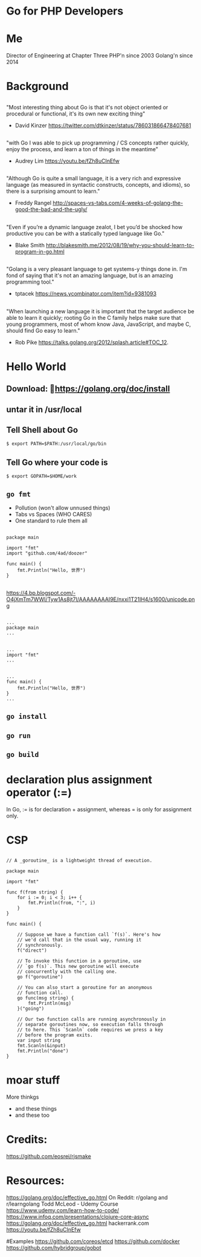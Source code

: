 # Go for PHP Developers


# Me

Director of Engineering at Chapter Three
PHP'n since 2003
Golang'n since 2014


# Background
##
"Most interesting thing about Go is that it's not object oriented or procedural or functional, it's its own new exciting thing"
- David Kinzer https://twitter.com/dtkinzer/status/786031866478407681
##
"with Go I was able to pick up programming / CS concepts rather quickly, enjoy the process, and learn a ton of things in the meantime"
- Audrey Lim  https://youtu.be/fZh8uCInEfw
##
"Although Go is quite a small language, it is a very rich and expressive language (as measured in syntactic constructs, concepts, and idioms), so there is a surprising amount to learn."
- Freddy Rangel http://spaces-vs-tabs.com/4-weeks-of-golang-the-good-the-bad-and-the-ugly/
##
"Even if you’re a dynamic language zealot, I bet you’d be shocked how productive you can be with a statically typed language like Go."
- Blake Smith http://blakesmith.me/2012/08/19/why-you-should-learn-to-program-in-go.html
##
"Golang is a very pleasant language to get systems-y things done in. I'm fond of saying that it's not an amazing language, but is an amazing programming tool."
- tptacek https://news.ycombinator.com/item?id=9381093
##
"When launching a new language it is important that the target audience be able to learn it quickly; rooting Go in the C family helps make sure that young programmers, most of whom know Java, JavaScript, and maybe C, should find Go easy to learn."
- Rob Pike https://talks.golang.org/2012/splash.article#TOC_12.

# Hello World
## Download: https://golang.org/doc/install
## untar it in /usr/local
## Tell Shell about Go
`$ export PATH=$PATH:/usr/local/go/bin`

## Tell Go where your code is
`$ export GOPATH=$HOME/work`


## `go fmt`
- Pollution (won't allow unnused things)
- Tabs vs Spaces (WHO CARES)
- One standard to rule them all

## 
```
package main

import "fmt"
import "github.com/4ad/doozer"

func main() {
	fmt.Println("Hello, 世界")
}
```
##
https://4.bp.blogspot.com/-O4jXmTm7WWI/Tyw1As8jt7I/AAAAAAAAI9E/nxxi1T21IH4/s1600/unicode.png


## 
```
...
package main
...
```

## 
```
...
import "fmt"
...
```

## 
```
...
func main() {
	fmt.Println("Hello, 世界")
}
...
```


## `go install`

## `go run`

## `go build`

# declaration plus assignment operator (:=)
 In Go, := is for declaration + assignment, whereas = is only for assignment only.


# CSP

## 
```
// A _goroutine_ is a lightweight thread of execution.

package main

import "fmt"

func f(from string) {
    for i := 0; i < 3; i++ {
        fmt.Println(from, ":", i)
    }
}

func main() {

    // Suppose we have a function call `f(s)`. Here's how
    // we'd call that in the usual way, running it
    // synchronously.
    f("direct")

    // To invoke this function in a goroutine, use
    // `go f(s)`. This new goroutine will execute
    // concurrently with the calling one.
    go f("goroutine")

    // You can also start a goroutine for an anonymous
    // function call.
    go func(msg string) {
        fmt.Println(msg)
    }("going")

    // Our two function calls are running asynchronously in
    // separate goroutines now, so execution falls through
    // to here. This `Scanln` code requires we press a key
    // before the program exits.
    var input string
    fmt.Scanln(&input)
    fmt.Println("done")
}
```


# moar stuff

More thinkgs
- and these things
- and these too

# Credits:
https://github.com/eosrei/rjsmake

# Resources:
https://golang.org/doc/effective_go.html
On Reddit: r/golang and r/learngolang
Todd McLeod - Udemy Course https://www.udemy.com/learn-how-to-code/
https://www.infoq.com/presentations/clojure-core-async
https://golang.org/doc/effective_go.html
hackerrank.com
https://youtu.be/fZh8uCInEfw

#Examples
https://github.com/coreos/etcd
https://github.com/docker
https://github.com/hybridgroup/gobot
